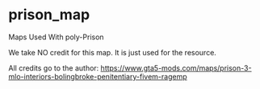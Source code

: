 # prison_map
Maps Used With poly-Prison

We take NO credit for this map. It is just used for the resource.

All credits go to the author: https://www.gta5-mods.com/maps/prison-3-mlo-interiors-bolingbroke-penitentiary-fivem-ragemp